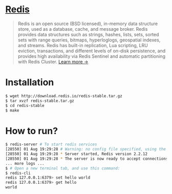 # [Redis](https://redis.io/)

> Redis is an open source (BSD licensed), in-memory data structure store, used as a database, cache, and message broker. Redis provides data structures such as strings, hashes, lists, sets, sorted sets with range queries, bitmaps, hyperloglogs, geospatial indexes, and streams. Redis has built-in replication, Lua scripting, LRU eviction, transactions, and different levels of on-disk persistence, and provides high availability via Redis Sentinel and automatic partitioning with Redis Cluster. [Learn more →](https://redis.io/topics/introduction)

# Installation

```bash
$ wget http://download.redis.io/redis-stable.tar.gz
$ tar xvzf redis-stable.tar.gz
$ cd redis-stable
$ make
```



# How to run?

```bash
$ redis-server # To start redis services
[28550] 01 Aug 19:29:28 # Warning: no config file specified, using the default config. In order to specify a config file use 'redis-server /path/to/redis.conf'
[28550] 01 Aug 19:29:28 * Server started, Redis version 2.2.12
[28550] 01 Aug 19:29:28 * The server is now ready to accept connections on port 6379
... more logs ...
$ # Open a new terminal tab, and use this command:
$ redis-cli
redis 127.0.0.1:6379> set hello world
redis 127.0.0.1:6379> get hello
world
```

